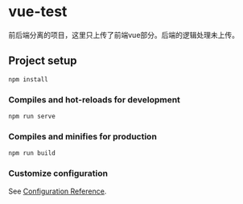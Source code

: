 # vue-test

前后端分离的项目，这里只上传了前端vue部分。后端的逻辑处理未上传。

## Project setup
```
npm install
```

### Compiles and hot-reloads for development
```
npm run serve
```

### Compiles and minifies for production
```
npm run build
```

### Customize configuration
See [Configuration Reference](https://cli.vuejs.org/config/).
